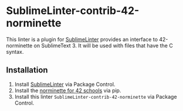 SublimeLinter-contrib-42-norminette
================================

This linter is a plugin for [SublimeLinter](http://www.sublimelinter.com/) provides an interface to 42-norminette on SublimeText 3. It will be used with files that have the C syntax.

## Installation

 1. Install [SublimeLinter](https://packagecontrol.io/packages/SublimeLinter) via Package Control.
 2. Install the [norminette for 42 schools](https://github.com/42School/norminette) via pip.
 3. Install this linter `SublimeLinter-contrib-42-norminette` via Package Control.
